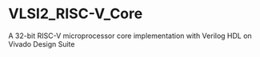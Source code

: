 # VLSI2_RISC-V_Core
A 32-bit RISC-V microprocessor core implementation with Verilog HDL on Vivado Design Suite
